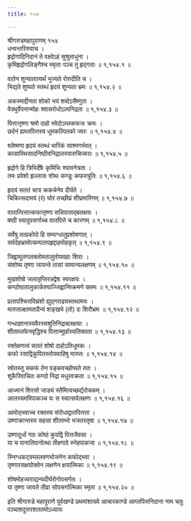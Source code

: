 ```yaml
---
title: १५४

---
```

श्रीगरुडमहापुराणम् १५४  
धन्वन्तरिरुवाच ।  
हृद्रोगादिनिदानं ते वक्ष्येऽहं सुश्रुताधुना ।  
कृमिहृद्रोगलिङ्गैश्च स्मृताः पञ्च तु हृद्गताः ॥ १,१५४.१ ॥  
  
वातेन शून्यातात्यर्थं भुज्यते रोरुदीति च ।  
भिद्यते शुष्यते स्तब्धं हृदयं शून्यता भ्रमः ॥ १,१५४.२ ॥  
  
अकस्माद्दीनता शोको भयं शब्देऽसैष्णुता ।  
वेपथुर्वेपनान्मोहः श्वासरोधोऽल्पनिद्रता ॥ १,१५४.३ ॥  
  
पित्तात्तृष्णा श्रमो दाहो स्वेदोऽम्लकफजः क्रमः ।  
छर्दनं ह्यम्लपित्तस्य धूमकल्पितको ज्वरः ॥ १,१५४.४ ॥  
  
श्लेष्मणा हृदयं स्तब्धं भारिकं साश्मगर्भवत् ।  
कासास्थिसादनिष्ठीवनिद्रालस्यारुचिज्वराः ॥ १,१५४.५ ॥  
  
हृद्रोगे हि त्रिभिर्देषैः कृमिभिः श्यावनेत्रता ।  
तमः प्रवेशो हृल्लासः शोथः कण्डूः कफस्त्रुतिः ॥ १,१५४.६ ॥  
  
हृदयं सततं चात्र क्रकचेनेव दीर्यते ।  
चिकित्सदामयं (रं) घोरं तच्छीघ्रं शीघ्रमारिणम् ॥ १,१५४.७ ॥  
  
वातात्पित्तात्कफात्तृष्णा सन्निपाताद्बलक्षयः ।  
षष्ठी स्यादुपसर्गाच्च वातपित्ते च कारणम् ॥ १,१५४.८ ॥  
  
सर्वेषु तत्प्रकोपो हि सम्यग्धातुप्रशोषणात् ।  
सर्वदेहभ्रामोत्कम्पतापहृद्दाहमोहकृत् ॥ १,१५४.९ ॥  
  
जिह्वामूलगलक्लोमतालुतोयवहाः शिराः ।  
संशोष्य तृष्णा जायन्ते तासां सामान्यलक्षणम् ॥ १,१५४.१० ॥  
  
मुखशोषो जलातृप्तिरन्नद्वेषः स्वरक्षयः ।  
कण्ठोष्ठतालुकार्कश्याज्जिह्वानिष्क्रमणे क्लमः ॥ १,१५४.११ ॥  
  
प्रलापश्चित्तविभ्रंशो ह्युद्गराढ्यस्तथामयः ।  
मारुतात्क्षामतादैन्यं शङ्खभे (तो) दः शिरौभ्रमः ॥ १,१५४.१२ ॥  
  
गन्धाज्ञानास्यवैरस्यश्रुतिनिद्राबलक्षयाः ।  
शीताम्लफेनवृद्धिश्च पित्तान्मूर्छास्यतिक्तता ॥ १,१५४.१३ ॥  
  
रक्तेक्षणत्वं सततं शोषो दाहोऽतिधूमकः ।  
कफो रसाद्विकुपितस्तोयवाहिषु मारुतः ॥ १,१५४.१४ ॥  
  
स्रोतस्तु सकफं तेन पङ्कवच्छोष्यते ततः ।  
शूकैरिवाचितः कण्ठो निद्रा मधुरवक्रता ॥ १,१५४.१५ ॥  
  
आध्मानं शिरसो जाड्यं स्तैमित्यच्छर्द्यरोचकम् ।  
आलस्यमविपाकञ्च यः स स्यात्सर्वलक्षणः ॥ १,१५४.१६ ॥  
  
आमोद्भवाच्च रक्तस्य संरोधाद्वातपित्तता ।  
उष्णाक्रान्तस्य सहसा शीताम्भो भजतस्तृषा ॥ १,१५४.१७ ॥  
  
उष्णादूर्ध्वं गतः कोष्ठं कुर्याद्वै पित्तजैवसा ।  
या च पानातिपानोत्था तीक्ष्णाग्रे स्नेहपाकजा ॥ १,१५४.१८ ॥  
  
स्निग्धकट्वम्ललवणभोजनेन कफोद्भवा ।  
तृष्णारसक्षयोक्तेन लक्षणेन क्षयात्मिका ॥ १,१५४.१९ ॥  
  
शोषमोहज्वराद्यन्यदीर्घरोगोपसर्गतः ।  
या तृष्णा जायते तीव्रा सोपसर्गात्मिका स्मृता ॥ १,१५४.२० ॥  
  
इति श्रीगारुडे महापुराणे पूर्वखण्डे प्रथमांशाख्ये आचारकाण्डे आम्लपित्तनिदाना नाम चतुः पञ्चाशदुत्तरशततमोऽध्यायः